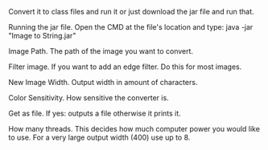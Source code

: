 Convert it to class files and run it or just download the jar file and run that. 


Running the jar file. Open the CMD at the file's location and type: java -jar "Image to String.jar"

Image Path. The path of the image you want to convert.

Filter image. If you want to add an edge filter. Do this for most images.

New Image Width. Output width in amount of characters.

Color Sensitivity. How sensitive the converter is.

Get as file. If yes: outputs a file otherwise it prints it.

How many threads. This decides how much computer power you would like to use. For a very large output width (400) use up to 8.
